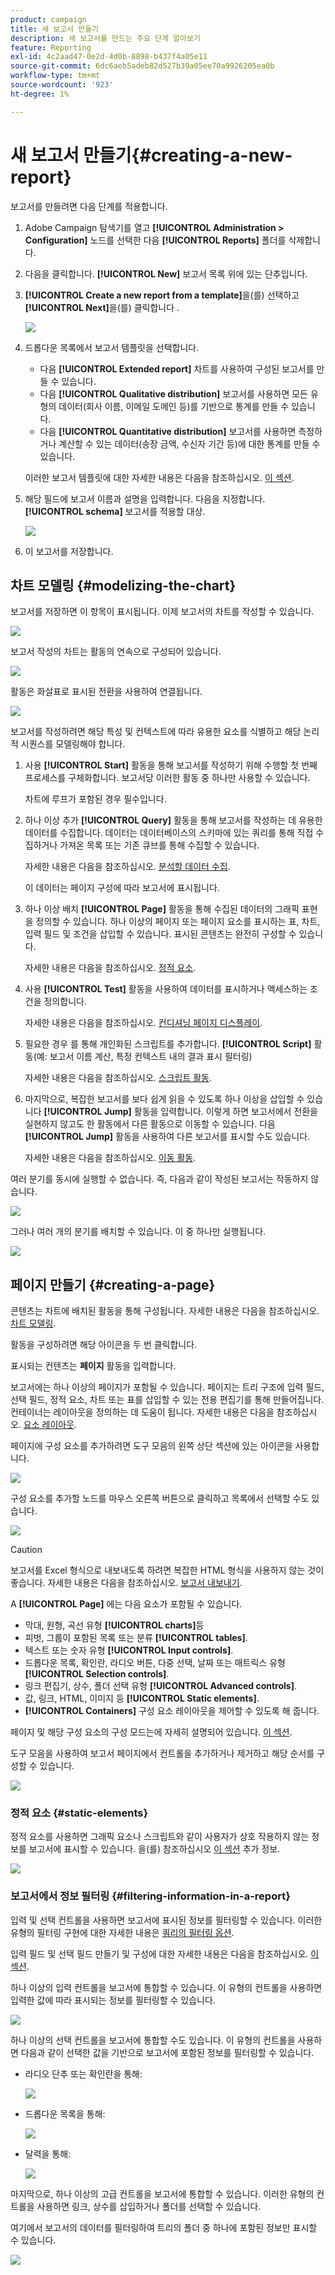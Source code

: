 ```yaml
---
product: campaign
title: 새 보고서 만들기
description: 새 보고서를 만드는 주요 단계 알아보기
feature: Reporting
exl-id: 4c2aad47-0e2d-4d0b-8898-b437f4a05e11
source-git-commit: 6dc6aeb5adeb82d527b39a05ee70a9926205ea0b
workflow-type: tm+mt
source-wordcount: '923'
ht-degree: 1%

---
```


# 새 보고서 만들기{#creating-a-new-report}



보고서를 만들려면 다음 단계를 적용합니다.

1. Adobe Campaign 탐색기를 열고 **[!UICONTROL Administration > Configuration]** 노드를 선택한 다음 **[!UICONTROL Reports]** 폴더를 삭제합니다.
1. 다음을 클릭합니다. **[!UICONTROL New]** 보고서 목록 위에 있는 단추입니다.
1. **[!UICONTROL Create a new report from a template]**&#x200B;을(를) 선택하고 **[!UICONTROL Next]**&#x200B;을(를) 클릭합니다 .

   ![](assets/s_ncs_advuser_report_wizard_new_01.png)

1. 드롭다운 목록에서 보고서 템플릿을 선택합니다.

   * 다음 **[!UICONTROL Extended report]** 차트를 사용하여 구성된 보고서를 만들 수 있습니다.
   * 다음 **[!UICONTROL Qualitative distribution]** 보고서를 사용하면 모든 유형의 데이터(회사 이름, 이메일 도메인 등)를 기반으로 통계를 만들 수 있습니다.
   * 다음 **[!UICONTROL Quantitative distribution]** 보고서를 사용하면 측정하거나 계산할 수 있는 데이터(송장 금액, 수신자 기간 등)에 대한 통계를 만들 수 있습니다.

   이러한 보고서 템플릿에 대한 자세한 내용은 다음을 참조하십시오. [이 섹션](../../reporting/using/about-descriptive-analysis.md).

1. 해당 필드에 보고서 이름과 설명을 입력합니다. 다음을 지정합니다. **[!UICONTROL schema]** 보고서를 적용할 대상.

   ![](assets/s_ncs_advuser_report_wizard_020.png)

1. 이 보고서를 저장합니다.

## 차트 모델링 {#modelizing-the-chart}

보고서를 저장하면 이 항목이 표시됩니다. 이제 보고서의 차트를 작성할 수 있습니다.

![](assets/s_ncs_user_report_wizard_021.png)

보고서 작성의 차트는 활동의 연속으로 구성되어 있습니다.

![](assets/s_ncs_advuser_report_wizard_031.png)

활동은 화살표로 표시된 전환을 사용하여 연결됩니다.

![](assets/s_ncs_advuser_report_wizard_032.png)

보고서를 작성하려면 해당 특성 및 컨텍스트에 따라 유용한 요소를 식별하고 해당 논리적 시퀀스를 모델링해야 합니다.

1. 사용 **[!UICONTROL Start]** 활동을 통해 보고서를 작성하기 위해 수행할 첫 번째 프로세스를 구체화합니다. 보고서당 이러한 활동 중 하나만 사용할 수 있습니다.

   차트에 루프가 포함된 경우 필수입니다.

1. 하나 이상 추가 **[!UICONTROL Query]** 활동을 통해 보고서를 작성하는 데 유용한 데이터를 수집합니다. 데이터는 데이터베이스의 스키마에 있는 쿼리를 통해 직접 수집하거나 가져온 목록 또는 기존 큐브를 통해 수집할 수 있습니다.

   자세한 내용은 다음을 참조하십시오. [분석할 데이터 수집](../../reporting/using/collecting-data-to-analyze.md).

   이 데이터는 페이지 구성에 따라 보고서에 표시됩니다.

1. 하나 이상 배치 **[!UICONTROL Page]** 활동을 통해 수집된 데이터의 그래픽 표현을 정의할 수 있습니다. 하나 이상의 페이지 또는 페이지 요소를 표시하는 표, 차트, 입력 필드 및 조건을 삽입할 수 있습니다. 표시된 콘텐츠는 완전히 구성할 수 있습니다.

   자세한 내용은 다음을 참조하십시오. [정적 요소](#static-elements).

1. 사용 **[!UICONTROL Test]** 활동을 사용하여 데이터를 표시하거나 액세스하는 조건을 정의합니다.

   자세한 내용은 다음을 참조하십시오. [컨디셔닝 페이지 디스플레이](../../reporting/using/defining-a-conditional-content.md#conditioning-page-display).

1. 필요한 경우 를 통해 개인화된 스크립트를 추가합니다. **[!UICONTROL Script]** 활동(예: 보고서 이름 계산, 특정 컨텍스트 내의 결과 표시 필터링)

   자세한 내용은 다음을 참조하십시오. [스크립트 활동](../../reporting/using/advanced-functionalities.md#script-activity).

1. 마지막으로, 복잡한 보고서를 보다 쉽게 읽을 수 있도록 하나 이상을 삽입할 수 있습니다 **[!UICONTROL Jump]** 활동을 입력합니다. 이렇게 하면 보고서에서 전환을 실현하지 않고도 한 활동에서 다른 활동으로 이동할 수 있습니다. 다음 **[!UICONTROL Jump]** 활동을 사용하여 다른 보고서를 표시할 수도 있습니다.

   자세한 내용은 다음을 참조하십시오. [이동 활동](../../reporting/using/advanced-functionalities.md#jump-activity).

여러 분기를 동시에 실행할 수 없습니다. 즉, 다음과 같이 작성된 보고서는 작동하지 않습니다.

![](assets/reporting_graph_sample_ko.png)

그러나 여러 개의 분기를 배치할 수 있습니다. 이 중 하나만 실행됩니다.

![](assets/reporting_graph_sample_ok.png)

## 페이지 만들기 {#creating-a-page}

콘텐츠는 차트에 배치된 활동을 통해 구성됩니다. 자세한 내용은 다음을 참조하십시오. [차트 모델링](#modelizing-the-chart).

활동을 구성하려면 해당 아이콘을 두 번 클릭합니다.

표시되는 컨텐츠는 **페이지** 활동을 입력합니다.

보고서에는 하나 이상의 페이지가 포함될 수 있습니다. 페이지는 트리 구조에 입력 필드, 선택 필드, 정적 요소, 차트 또는 표를 삽입할 수 있는 전용 편집기를 통해 만들어집니다. 컨테이너는 레이아웃을 정의하는 데 도움이 됩니다. 자세한 내용은 다음을 참조하십시오. [요소 레이아웃](../../reporting/using/element-layout.md).

페이지에 구성 요소를 추가하려면 도구 모음의 왼쪽 상단 섹션에 있는 아이콘을 사용합니다.

![](assets/reporting_add_component_in_page.png)

구성 요소를 추가할 노드를 마우스 오른쪽 버튼으로 클릭하고 목록에서 선택할 수도 있습니다.

![](assets/s_ncs_advuser_report_wizard_09.png)

>[!CAUTION]
>
>보고서를 Excel 형식으로 내보내도록 하려면 복잡한 HTML 형식을 사용하지 않는 것이 좋습니다. 자세한 내용은 다음을 참조하십시오. [보고서 내보내기](../../reporting/using/actions-on-reports.md#exporting-a-report).

A **[!UICONTROL Page]** 에는 다음 요소가 포함될 수 있습니다.

* 막대, 원형, 곡선 유형 **[!UICONTROL charts]**&#x200B;등
* 피벗, 그룹이 포함된 목록 또는 분류 **[!UICONTROL tables]**.
* 텍스트 또는 숫자 유형 **[!UICONTROL Input controls]**.
* 드롭다운 목록, 확인란, 라디오 버튼, 다중 선택, 날짜 또는 매트릭스 유형 **[!UICONTROL Selection controls]**.
* 링크 편집기, 상수, 폴더 선택 유형 **[!UICONTROL Advanced controls]**.
* 값, 링크, HTML, 이미지 등 **[!UICONTROL Static elements]**.
* **[!UICONTROL Containers]** 구성 요소 레이아웃을 제어할 수 있도록 해 줍니다.

페이지 및 해당 구성 요소의 구성 모드는에 자세히 설명되어 있습니다. [이 섹션](../../web/using/about-web-forms.md).

도구 모음을 사용하여 보고서 페이지에서 컨트롤을 추가하거나 제거하고 해당 순서를 구성할 수 있습니다.

![](assets/s_ncs_advuser_report_wizard_08.png)

### 정적 요소 {#static-elements}

정적 요소를 사용하면 그래픽 요소나 스크립트와 같이 사용자가 상호 작용하지 않는 정보를 보고서에 표시할 수 있습니다. 을(를) 참조하십시오 [이 섹션](../../web/using/static-elements-in-a-web-form.md#inserting-html-content) 추가 정보.

![](assets/s_advuser_report_page_activity_03.png)

### 보고서에서 정보 필터링 {#filtering-information-in-a-report}

입력 및 선택 컨트롤을 사용하면 보고서에 표시된 정보를 필터링할 수 있습니다. 이러한 유형의 필터링 구현에 대한 자세한 내용은 [쿼리의 필터링 옵션](../../reporting/using/collecting-data-to-analyze.md#filtering-options-in-the-queries).

입력 필드 및 선택 필드 만들기 및 구성에 대한 자세한 내용은 다음을 참조하십시오. [이 섹션](../../web/using/about-web-forms.md).

하나 이상의 입력 컨트롤을 보고서에 통합할 수 있습니다. 이 유형의 컨트롤을 사용하면 입력한 값에 따라 표시되는 정보를 필터링할 수 있습니다.

![](assets/reporting_control_text.png)

하나 이상의 선택 컨트롤을 보고서에 통합할 수도 있습니다. 이 유형의 컨트롤을 사용하면 다음과 같이 선택한 값을 기반으로 보고서에 포함된 정보를 필터링할 수 있습니다.

* 라디오 단추 또는 확인란을 통해:

   ![](assets/reporting_radio_buttons.png)

* 드롭다운 목록을 통해:

   ![](assets/reporting_control_list.png)

* 달력을 통해:

   ![](assets/reporting_control_date.png)

마지막으로, 하나 이상의 고급 컨트롤을 보고서에 통합할 수 있습니다. 이러한 유형의 컨트롤을 사용하면 링크, 상수를 삽입하거나 폴더를 선택할 수 있습니다.

여기에서 보고서의 데이터를 필터링하여 트리의 폴더 중 하나에 포함된 정보만 표시할 수 있습니다.

![](assets/reporting_control_folder.png)
